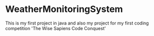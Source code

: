 # WeatherMonitoringSystem
 This is my first project in java and also my project for my first coding competition 'The Wise Sapiens Code Conquest'
